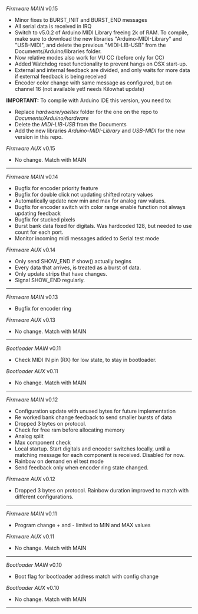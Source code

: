 *Firmware MAIN*
v0.15
- Minor fixes to BURST_INIT and BURST_END messages
- All serial data is received in IRQ 
- Switch to v5.0.2 of Arduino MIDI Library freeing 2k of RAM. To compile, make sure to download the new libraries "Arduino-MIDI-Library" and "USB-MIDI", and delete the previous "MIDI-LIB-USB" from the Documents/Arduino/libraries folder.
- Now relative modes also work for VU CC (before only for CC)
- Added Watchdog reset functionality to prevent hangs on OSX start-up.
- External and internal feedback are divided, and only waits for more data if external feedback is being received
- Encoder color change with same message as configured, but on channel 16 (not available yet! needs Kilowhat update)

**IMPORTANT:** To compile with Arduino IDE this version, you need to:
- Replace *hardware/yaeltex* folder for the one on the repo to *Documents/Arduino/hardware*
- Delete the *MIDI-LIB-USB* from the Documents
- Add the new libraries *Arduino-MIDI-Library* and *USB-MIDI* for the new version in this repo.

*Firmware AUX*
v0.15
- No change. Match with MAIN

-------------

*Firmware MAIN*
v0.14
- Bugfix for encoder priority feature
- Bugfix for double click not updating shifted rotary values
- Automatically update new min and max for analog raw values.
- Bugfix for encoder switch with color range enable function not always updating feedback
- Bugfix for stucked pixels
- Burst bank data fixed for digitals. Was hardcoded 128, but needed to use count for each port.
- Monitor incoming midi messages added to Serial test mode

*Firmware AUX*
v0.14
- Only send SHOW_END if show() actually begins
- Every data that arrives, is treated as a burst of data. 
- Only update strips that have changes.
- Signal SHOW_END regularly.

-------------

*Firmware MAIN*
v0.13
- Bugfix for encoder ring

*Firmware AUX*
v0.13
- No change. Match with MAIN

-------------

*Bootloader MAIN*
v0.11
- Check MIDI IN pin (RX) for low state, to stay in bootloader.

*Bootloader AUX*
v0.11
- No change. Match with MAIN

-------------

*Firmware MAIN*
v0.12
- Configuration update with unused bytes for future implementation
- Re worked bank change feedback to send smaller bursts of data 
- Dropped 3 bytes on protocol.
- Check for free ram before allocating memory
- Analog split
- Max component check
- Local startup. Start digitals and encoder switches locally, until a matching message for each component is received. Disabled for now.
- Rainbow on demand en el test mode
- Send feedback only when encoder ring state changed.

*Firmware AUX*
v0.12
- Dropped 3 bytes on protocol. Rainbow duration improved to match with different configurations.

-------------

*Firmware MAIN*
v0.11
- Program change + and - limited to MIN and MAX values

*Firmware AUX*
v0.11
- No change. Match with MAIN

-------------

*Bootloader MAIN*
v0.10
- Boot flag for bootloader address match with config change

*Bootloader AUX*
v0.10
- No change. Match with MAIN

-------------